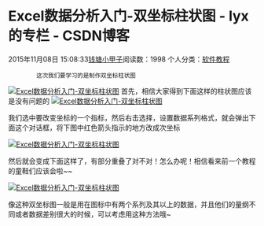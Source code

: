 # Excel数据分析入门-双坐标柱状图 - lyx的专栏 - CSDN博客





2015年11月08日 15:08:33[钱塘小甲子](https://me.csdn.net/qtlyx)阅读数：1998
个人分类：[软件教程](https://blog.csdn.net/qtlyx/article/category/5936699)










			这次我们要学习的是制作双坐标柱状图
[![Excel数据分析入门-双坐标柱状图](http://simg.sinajs.cn/blog7style/images/common/sg_trans.gif)](http://photo.blog.sina.com.cn/showpic.html#blogid=8b2e46de0102v5og&url=http://album.sina.com.cn/pic/002y1HhYzy6NlZL07Gc64)
首先，相信大家得到下面这样的柱状图应该是没有问题的
[![Excel数据分析入门-双坐标柱状图](http://simg.sinajs.cn/blog7style/images/common/sg_trans.gif)](http://photo.blog.sina.com.cn/showpic.html#blogid=8b2e46de0102v5og&url=http://album.sina.com.cn/pic/002y1HhYzy6NlZL2a1369)


我们选中要改变坐标的一个指标，然后右击选择，设置数据系列格式，就会弹出下面这个对话框，将下图中红色箭头指示的地方改成次坐标

[![Excel数据分析入门-双坐标柱状图](http://simg.sinajs.cn/blog7style/images/common/sg_trans.gif)](http://photo.blog.sina.com.cn/showpic.html#blogid=8b2e46de0102v5og&url=http://album.sina.com.cn/pic/002y1HhYzy6NlZL5okJ4d)

然后就会变成下面这样了，有部分重叠了对不对！怎么办呢！相信看来前一个教程的童鞋们应该会啦~~

[![Excel数据分析入门-双坐标柱状图](http://simg.sinajs.cn/blog7style/images/common/sg_trans.gif)](http://photo.blog.sina.com.cn/showpic.html#blogid=8b2e46de0102v5og&url=http://album.sina.com.cn/pic/002y1HhYzy6NlZL2p29e9)


像这种双坐标图一般是用在图标中有两个系列及其以上的数据，并且他们的量纲不同或者数据差别很大的时候，可以考虑用这种方法哦~






